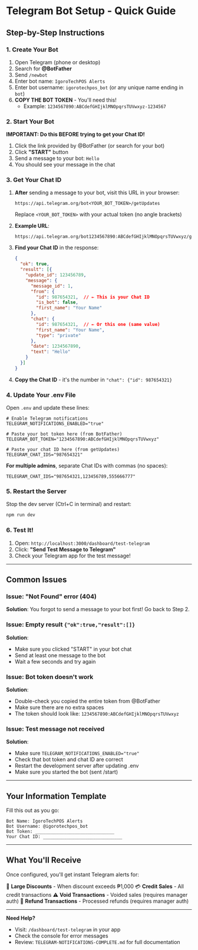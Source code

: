 # Telegram Bot Setup - Quick Guide

## Step-by-Step Instructions

### 1. Create Your Bot

1. Open Telegram (phone or desktop)
2. Search for **@BotFather**
3. Send `/newbot`
4. Enter bot name: `IgoroTechPOS Alerts`
5. Enter bot username: `igorotechpos_bot` (or any unique name ending in `bot`)
6. **COPY THE BOT TOKEN** - You'll need this!
   - Example: `1234567890:ABCdefGHIjklMNOpqrsTUVwxyz-1234567`

### 2. Start Your Bot

**IMPORTANT: Do this BEFORE trying to get your Chat ID!**

1. Click the link provided by @BotFather (or search for your bot)
2. Click **"START"** button
3. Send a message to your bot: `Hello`
4. You should see your message in the chat

### 3. Get Your Chat ID

1. **After** sending a message to your bot, visit this URL in your browser:
   ```
   https://api.telegram.org/bot<YOUR_BOT_TOKEN>/getUpdates
   ```
   Replace `<YOUR_BOT_TOKEN>` with your actual token (no angle brackets)

2. **Example URL**:
   ```
   https://api.telegram.org/bot1234567890:ABCdefGHIjklMNOpqrsTUVwxyz/getUpdates
   ```

3. **Find your Chat ID** in the response:
   ```json
   {
     "ok": true,
     "result": [{
       "update_id": 123456789,
       "message": {
         "message_id": 1,
         "from": {
           "id": 987654321,  // ← This is your Chat ID
           "is_bot": false,
           "first_name": "Your Name"
         },
         "chat": {
           "id": 987654321,  // ← Or this one (same value)
           "first_name": "Your Name",
           "type": "private"
         },
         "date": 1234567890,
         "text": "Hello"
       }
     }]
   }
   ```

4. **Copy the Chat ID** - it's the number in `"chat": {"id": 987654321}`

### 4. Update Your .env File

Open `.env` and update these lines:

```env
# Enable Telegram notifications
TELEGRAM_NOTIFICATIONS_ENABLED="true"

# Paste your bot token here (from BotFather)
TELEGRAM_BOT_TOKEN="1234567890:ABCdefGHIjklMNOpqrsTUVwxyz"

# Paste your chat ID here (from getUpdates)
TELEGRAM_CHAT_IDS="987654321"
```

**For multiple admins**, separate Chat IDs with commas (no spaces):
```env
TELEGRAM_CHAT_IDS="987654321,123456789,555666777"
```

### 5. Restart the Server

Stop the dev server (Ctrl+C in terminal) and restart:
```bash
npm run dev
```

### 6. Test It!

1. Open: `http://localhost:3000/dashboard/test-telegram`
2. Click: **"Send Test Message to Telegram"**
3. Check your Telegram app for the test message!

---

## Common Issues

### Issue: "Not Found" error (404)
**Solution**: You forgot to send a message to your bot first! Go back to Step 2.

### Issue: Empty result `{"ok":true,"result":[]}`
**Solution**:
- Make sure you clicked "START" in your bot chat
- Send at least one message to the bot
- Wait a few seconds and try again

### Issue: Bot token doesn't work
**Solution**:
- Double-check you copied the entire token from @BotFather
- Make sure there are no extra spaces
- The token should look like: `1234567890:ABCdefGHIjklMNOpqrsTUVwxyz`

### Issue: Test message not received
**Solution**:
- Make sure `TELEGRAM_NOTIFICATIONS_ENABLED="true"`
- Check that bot token and chat ID are correct
- Restart the development server after updating .env
- Make sure you started the bot (sent /start)

---

## Your Information Template

Fill this out as you go:

```
Bot Name: IgoroTechPOS Alerts
Bot Username: @igorotechpos_bot
Bot Token: ______________________________
Your Chat ID: ______________________________
```

---

## What You'll Receive

Once configured, you'll get instant Telegram alerts for:

🚨 **Large Discounts** - When discount exceeds ₱1,000
💳 **Credit Sales** - All credit transactions
⚠️ **Void Transactions** - Voided sales (requires manager auth)
🔄 **Refund Transactions** - Processed refunds (requires manager auth)

---

**Need Help?**
- Visit: `/dashboard/test-telegram` in your app
- Check the console for error messages
- Review: `TELEGRAM-NOTIFICATIONS-COMPLETE.md` for full documentation
